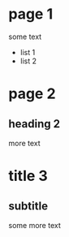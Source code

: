 # page 1
some text
- list 1
- list 2


# page 2

## heading 2
more text

title 3
=======
 subtitle
 --------
 some more text
 
